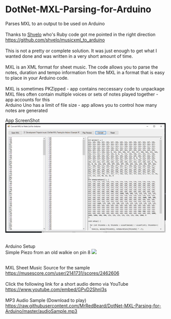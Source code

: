 # DotNet-MXL-Parsing-for-Arduino
Parses MXL to an output to be used on Arduino
<br /><br />
Thanks to <a href="https://github.com/shvelo">Shvelo</a> who's Ruby code got me pointed in the right direction https://github.com/shvelo/musicxml_to_arduino
<br /><br />
This is not a pretty or complete solution. It was just enough to get what I wanted done and was written in a very short amount of time.
<br /><br />
MXL is an XML format for sheet music. The code allows you to parse the notes, duration and tempo information from the MXL in a format that is easy to place in your Arduino code.
<br /><br />
MXL is sometimes PKZipped - app contains neccessary code to unpackage<br />
MXL files often contain multiple voices or sets of notes played together - app accounts for this<br />
Arduino Uno has a limit of file size - app allows you to control how many notes are generated<br />

App ScreenShot<br />
<img src="https://raw.githubusercontent.com/MrRedBeard/DotNet-MXL-Parsing-for-Arduino/master/ScreenShot.PNG" /><br /><br />

Arduino Setup<br />
Simple Piezo from an old walkie on pin 8
<img src="https://raw.githubusercontent.com/MrRedBeard/DotNet-MXL-Parsing-for-Arduino/master/ArduinoSetup.jpg" /><br /><br />

MXL Sheet Music Source for the sample<br />
https://musescore.com/user/2141731/scores/2462606<br />
<br />
Click the following link for a short audio demo via YouTube<br />
https://www.youtube.com/embed/GPvD2ShnI3s<br />
<br />
MP3 Audio Sample (Download to play) <br />
https://raw.githubusercontent.com/MrRedBeard/DotNet-MXL-Parsing-for-Arduino/master/audioSample.mp3
